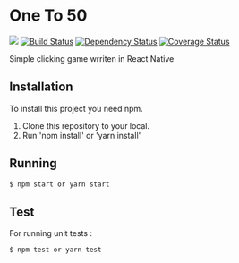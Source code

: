 # One To 50 
![](https://img.shields.io/badge/status-in%20development-yellow.svg) [![Build Status](https://travis-ci.org/carly-lee/OneTo50.svg?branch=master)](https://travis-ci.org/carly-lee/OneTo50) [![Dependency Status](https://gemnasium.com/badges/github.com/carly-lee/OneTo50.svg)](https://gemnasium.com/github.com/carly-lee/OneTo50) 
[![Coverage Status](https://coveralls.io/repos/github/carly-lee/OneTo50/badge.svg?branch=master)](https://coveralls.io/github/carly-lee/OneTo50?branch=master)

Simple clicking game wrriten in React Native

## Installation

To install this project you need npm.

1. Clone this repository to your local.
2. Run 'npm install' or 'yarn install'

## Running

```bash
$ npm start or yarn start
```

## Test

For running unit tests :
```bash
$ npm test or yarn test
```
